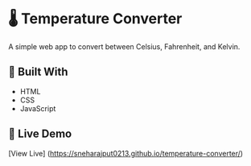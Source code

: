 # 🌡️ Temperature Converter

A simple web app to convert between Celsius, Fahrenheit, and Kelvin.

## 🔧 Built With

* HTML
* CSS
* JavaScript

## 🚀 Live Demo

[View Live] (https://sneharajput0213.github.io/temperature-converter/)

